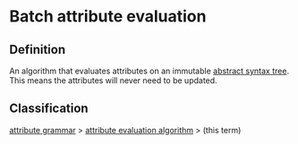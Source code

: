 # Batch attribute evaluation

## Definition
An algorithm that evaluates attributes on an immutable [abstract syntax tree](abstract_syntax_tree.md). This means the attributes will never need to be updated.

## Classification
[attribute grammar](attribute_grammar.md) \>  [attribute evaluation algorithm](attribute_evaluation_algorithm.md) \> (this term)
